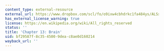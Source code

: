 ```yaml
---
content_type: external-resource
external_url: https://www.dropbox.com/scl/fo/o9ixw4cbhdrkc1fa484ys/ALSxtQxKhPzQ0xDn6HnwfUA/Chapters/Chapter%2013%3A%20Brain?dl=0&rlkey=u2rimyl1s7xeom33sli4jmryz&subfolder_nav_tracking=1
has_external_license_warning: true
license: https://en.wikipedia.org/wiki/All_rights_reserved
status: ''
title: 'Chapter 13: Brain'
uid: bf29587f-8c35-4500-9dea-c8ae0d160214
wayback_url: ''
---
```


